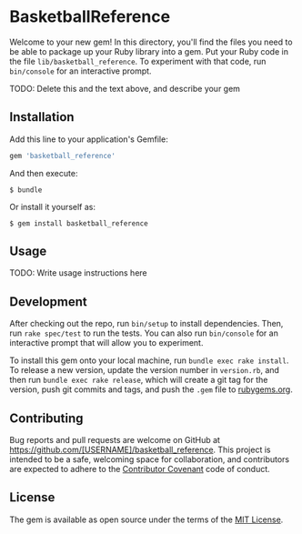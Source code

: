# BasketballReference

Welcome to your new gem! In this directory, you'll find the files you need to be able to package up your Ruby library into a gem. Put your Ruby code in the file `lib/basketball_reference`. To experiment with that code, run `bin/console` for an interactive prompt.

TODO: Delete this and the text above, and describe your gem

## Installation

Add this line to your application's Gemfile:

```ruby
gem 'basketball_reference'
```

And then execute:

    $ bundle

Or install it yourself as:

    $ gem install basketball_reference

## Usage

TODO: Write usage instructions here

## Development

After checking out the repo, run `bin/setup` to install dependencies. Then, run `rake spec/test` to run the tests. You can also run `bin/console` for an interactive prompt that will allow you to experiment.

To install this gem onto your local machine, run `bundle exec rake install`. To release a new version, update the version number in `version.rb`, and then run `bundle exec rake release`, which will create a git tag for the version, push git commits and tags, and push the `.gem` file to [rubygems.org](https://rubygems.org).

## Contributing

Bug reports and pull requests are welcome on GitHub at https://github.com/[USERNAME]/basketball_reference. This project is intended to be a safe, welcoming space for collaboration, and contributors are expected to adhere to the [Contributor Covenant](http://contributor-covenant.org) code of conduct.


## License

The gem is available as open source under the terms of the [MIT License](http://opensource.org/licenses/MIT).

